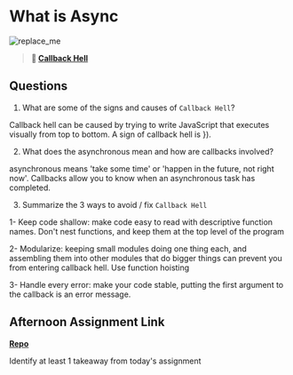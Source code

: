 # What is Async

![replace_me](https://codeworks.blob.core.windows.net/public/assets/img/illustrations/placeholder.svg)

> **📖 [Callback Hell](https://codeworksacademy.com/fs-student-guide/resources/wk4/01-Callbacks)**

## Questions

1. What are some of the signs and causes of `Callback Hell`?

Callback hell can be caused by trying to write JavaScript that executes visually from top to bottom. A sign of callback hell is }).

2. What does the asynchronous mean and how are callbacks involved?

asynchronous means 'take some time' or 'happen in the future, not right now'. Callbacks allow you to know when an asynchronous task has completed. 

3. Summarize the 3 ways to avoid / fix `Callback Hell`

1- Keep code shallow: make code easy to read with descriptive function names. Don't nest functions, and keep them at the top level of the program

2- Modularize: keeping small modules doing one thing each, and assembling them into other modules that do bigger things can prevent you from entering callback hell. Use function hoisting

3- Handle every error: make your code stable, putting the first argument to the callback is an error message. 

## Afternoon Assignment Link

**[Repo](https://github.com/savtemp/trivia-db)**

Identify at least 1 takeaway from today's assignment
